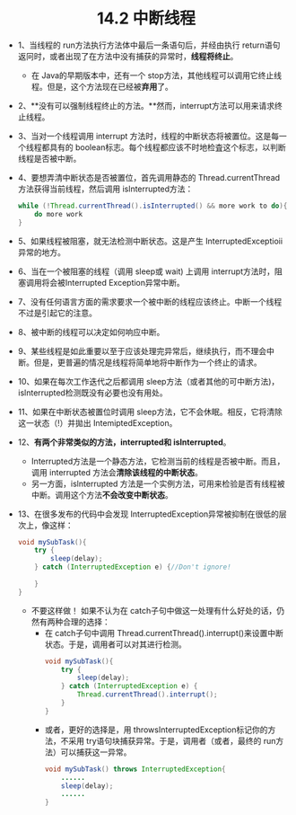 <div align="center"><h1>14.2 中断线程</h1></div>

* 1、当线程的 run方法执行方法体中最后一条语句后，并经由执行 return语句返冋时，或者出现了在方法中没有捕获的异常时，**线程将终止**。
	* 在 Java的早期版本中，还有一个 stop方法，其他线程可以调用它终止线程。但是，这个方法现在已经被**弃用**了。
* 2、**没有可以强制线程终止的方法。**然而，interrupt方法可以用来请求终止线程。
* 3、当对一个线程调用 interrupt 方法时，线程的中断状态将被置位。这是每一个线程都具有的 boolean标志。每个线程都应该不时地检査这个标志，以判断线程是否被中断。
* 4、要想弄清中断状态是否被置位，首先调用静态的 Thread.currentThread方法获得当前线程，然后调用 islnterrupted方法：
  ```java
  while (!Thread.currentThread().isInterrupted() && more work to do){
      do more work
  }
  ```
* 5、如果线程被阻塞，就无法检测中断状态。这是产生 InterruptedExceptioii 异常的地方。
* 6、当在一个被阻塞的线程（调用 sleep或 wait) 上调用 interrupt方法时，阻塞调用将会被Interrupted Exception异常中断。
* 7、没有任何语言方面的需求要求一个被中断的线程应该终止。中断一个线程不过是引起它的注意。
* 8、被中断的线程可以决定如何响应中断。
* 9、某些线程是如此重要以至于应该处理完异常后，继续执行，而不理会中断。但是，更普遍的情况是线程将简单地将中断作为一个终止的请求。
* 10、如果在每次工作迭代之后都调用 sleep方法（或者其他的可中断方法)，islnterrupted检测既没有必要也没有用处。
* 11、如果在中断状态被置位时调用 sleep方法，它不会休眠。相反，它将清除这一状态（!）并拋出 IntemiptedException。
* 12、**有两个非常类似的方法，interrupted和 islnterrupted**。
	* Interrupted方法是一个静态方法，它检测当前的线程是否被中断。而且，调用 interrupted 方法会**清除该线程的中断状态**。
	* 另一方面，islnterrupted 方法是一个实例方法，可用来检验是否有线程被中断。调用这个方法**不会改变中断状态**。

* 13、在很多发布的代码中会发现 InterruptedException异常被抑制在很低的层次上，像这样：
  ```java
  void mySubTask(){
      try { 
          sleep(delay); 
      } catch (InterruptedException e) {//Don't ignore!
        
      }
  }
  ```
	* 不要这样做！ 如果不认为在 catch子句中做这一处理有什么好处的话，仍然有两种合理的选择：
		* 在 catch子句中调用 Thread.currentThread().interrupt()来设置中断状态。于是，调用者可以对其进行检测。
		  ```java
		  void mySubTask(){
    		  try {
		          sleep(delay);
    		  } catch (InterruptedException e) {
        		  Thread.currentThread().interrupt();
    		  }
		  }
		  ```
		* 或者，更好的选择是，用 throwsInterruptedException标记你的方法，不采用 try语句块捕获异常。于是，调用者（或者，最终的 run方法）可以捕获这一异常。
		  ```java
		  void mySubTask() throws InterruptedException{
		      ......
              sleep(delay);
              ......
		  }
		  ```








































































































